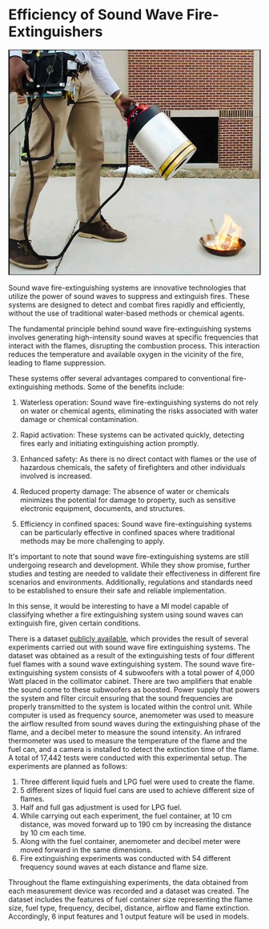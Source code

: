 # Efficiency of Sound Wave Fire-Extinguishers

<img src="img/cover.png" alt="Descrição da imagem" width="1000" height="450">


Sound wave fire-extinguishing systems are innovative technologies that utilize the power of sound waves to suppress and extinguish fires. These systems are designed to detect and combat fires rapidly and efficiently, without the use of traditional water-based methods or chemical agents.

The fundamental principle behind sound wave fire-extinguishing systems involves generating high-intensity sound waves at specific frequencies that interact with the flames, disrupting the combustion process. This interaction reduces the temperature and available oxygen in the vicinity of the fire, leading to flame suppression.

These systems offer several advantages compared to conventional fire-extinguishing methods. Some of the benefits include:

1. Waterless operation: Sound wave fire-extinguishing systems do not rely on water or chemical agents, eliminating the risks associated with water damage or chemical contamination.

2. Rapid activation: These systems can be activated quickly, detecting fires early and initiating extinguishing action promptly.

3. Enhanced safety: As there is no direct contact with flames or the use of hazardous chemicals, the safety of firefighters and other individuals involved is increased.

4. Reduced property damage: The absence of water or chemicals minimizes the potential for damage to property, such as sensitive electronic equipment, documents, and structures.

5. Efficiency in confined spaces: Sound wave fire-extinguishing systems can be particularly effective in confined spaces where traditional methods may be more challenging to apply.

It's important to note that sound wave fire-extinguishing systems are still undergoing research and development. While they show promise, further studies and testing are needed to validate their effectiveness in different fire scenarios and environments. Additionally, regulations and standards need to be established to ensure their safe and reliable implementation.

In this sense, it would be interesting to have a Ml model capable of classifying whether a fire extinguishing system using sound waves can extinguish fire, given certain conditions. 

There is a dataset [publicly available](https://www.muratkoklu.com/datasets/vtdhnd07.php), which provides the result of several experiments carried out with sound wave fire extinguishing systems. The dataset was obtained as a result of the extinguishing tests of four different fuel flames with a sound wave extinguishing system. The sound wave fire-extinguishing system consists of 4 subwoofers with a total power of 4,000 Watt placed in the collimator cabinet. There are two amplifiers that enable the sound come to these subwoofers as boosted. Power supply that powers the system and filter circuit ensuring that the sound frequencies are properly transmitted to the system is located within the control unit. While computer is used as frequency source, anemometer was used to measure the airflow resulted from sound waves during the extinguishing phase of the flame, and a decibel meter to measure the sound intensity. An infrared thermometer was used to measure the temperature of the flame and the fuel can, and a camera is installed to detect the extinction time of the flame. A total of 17,442 tests were conducted with this experimental setup. The experiments are planned as follows:
1. Three different liquid fuels and LPG fuel were used to create the flame.
2. 5 different sizes of liquid fuel cans are used to achieve different size of flames.
3. Half and full gas adjustment is used for LPG fuel.
4. While carrying out each experiment, the fuel container, at 10 cm distance, was moved forward up to 190 cm by increasing the distance by 10 cm each time.
5. Along with the fuel container, anemometer and decibel meter were moved forward in the same dimensions.
6. Fire extinguishing experiments was conducted with 54 different frequency sound waves at each distance and flame size.

Throughout the flame extinguishing experiments, the data obtained from each measurement device was recorded and a dataset was created. The dataset includes the features of fuel container size representing the flame size, fuel type, frequency, decibel, distance, airflow and flame extinction. Accordingly, 6 input features and 1 output feature will be used in models.


